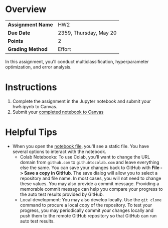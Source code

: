 <!---
# Assignment Feedback and Grade

| Rubric | Discussion | Grade |
|--------|------------|------:|
| Reqt 1 | Feedback   |   0.5 |
| Reqt 2 | Feedback   |   1.0 |
| Reqt 3 | Feedback   |   0.0 |

Grade: 

***
-->

# Overview
| | |
|-|-|
| __Assignment Name__ | HW2 |
| __Due Date__        | 2359, Thursday, May 20 |
| __Points__          | 2 |
| __Grading Method__  | Effort |

In this assignment, you'll conduct multiclassification, hyperparameter optimization, and error analysis.

# Instructions

1. Complete the assignment in the Jupyter notebook and submit your hw5.ipynb to Canvas.
2. Submit your [completed notebook to Canvas](https://lms.au.af.edu/courses/23009/assignments/193818)

# Helpful Tips

- When you open the [notebook file](./hw5.ipynb), you'll see a static file. You have several options to interact with the notebook.
  - Colab Notebooks: To use Colab, you'll want to change the URL domain from `github.com` to `githubtocolab.com` and leave everything else the same. You can save your changes back to GitHub with **File -> Save a copy in GitHub**. The save dialog will allow you to select a repository and file name. In most cases, you will not need to change these values. You may also provide a commit message. Providing a memorable commit message can help you compare your progress to the auto test results provided by GitHub.
  - Local development: You may also develop locally. Use the `git clone` command to procure a local copy of the repository. To test your progress, you may periodically commit your changes locally and push them to the remote GitHub repository so that GitHub can run auto test results.
